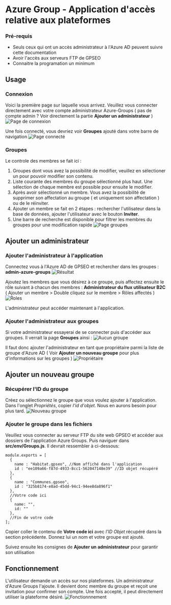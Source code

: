 # Azure Group - Application d'accès relative aux plateformes

### Pré-requis
- Seuls ceux qui ont un accès administrateur à l'Azure AD peuvent suivre cette documentation
- Avoir l'accès aux serveurs FTP de GPSEO
- Connaitre la programation un minimum 

## Usage

### Connexion 
Voici la première page sur laquelle vous arrivez. Veuillez vous connecter directement avec votre compte administrateur Azure-Groups ( pas de compte admin ? Voir directement la partie **Ajouter un administrateur** )
![Page de connexion](./public/connexion.png)

Une fois connecté, vous devriez voir **Groupes** ajouté dans votre barre de navigation
![Page connecté](./public/afterconnect.png)

### Groupes
Le controle des membres se fait ici :

1. Groupes dont vous avez la possibilité de modifier, veuillez en sélectioner un pour pouvoir modifier son contenu.
2. Liste courante des membres du groupe sélectionné plus haut. Une sélection de chaque membre est possible pour ensuite le modifier.
3. Après avoir sélectionné un membre. Vous avez la possibilité de supprimer son affectation au groupe ( et uniquement son affectation ) ou de le réinviter.
4. Ajouter un membre se fait en 2 étapes : rechercher l'utilisateur dans la base de données, ajouter l'utilisateur avec le bouton **Inviter**.
5. Une barre de recherche est disponible pour filtrer les membres du groupes pour une modification rapide
![Page groupes](./public/groupes.png)

## Ajouter un administrateur

### Ajouter l'administrateur à l'application
Connectez vous à l'Azure AD de GPSEO et rechercher dans les groupes : **admin-azure-groups**
![Résultat](./public/aag.png)

Ajoutez les membres que vous désirez à ce groupe, puis affectez ensuite le rôle suivant à chacun des membres : **Administrateur du flux utilisateur B2C** ( Ajouter un membre > Double cliquez sur le membre > Rôles affectés )
![Roles](./public/role.png)

L'administrateur peut accéder maintenant à l'application.

### Ajouter l'administrateur aux groupes
Si votre administrateur essayerai de se connecter puis d'accéder aux groupes. Il verrait la page **Groupes** ainsi : 
![Aucun groupe](./public/aucungroupe.png)

Il faut donc ajouter l'administrateur en tant que propriétaire parmi la liste de groupe d'Azure AD ( Voir **Ajouter un nouveau groupe** pour plus d'informations sur les groupes ) 
![Propriétaire](./public/proprietaire.png)


## Ajouter un nouveau groupe

### Récupérer l'ID du groupe
Créez ou sélectionnez le groupe que vous voulez ajouter à l'application. Dans l'onglet *Propriétés*, copier *l'id d'objet*. Nous en aurons besoin pour plus tard.
![Nouveau groupe](./public/newgroup.png)

### Ajouter le groupe dans les fichiers
Veuillez vous connecter au serveur FTP du site web GPSEO et accéder aux dossiers de l'application Azure Groups. Puis naviguer dans **src/env/Groups.js**. Il devrait ressembler à ci-dessous:

```
module.exports = [
  {
    name : "Habitat.gpseo", //Nom affiché dans l'application
    id : "ee109a66-f87d-4933-8cc1-562047148e39" //ID objet récupéré
  },
  {
    name : "Communes.gpseo",
    id : "325b8174-e8ad-45dd-94c1-94ee8da896f1"
  },
  //Votre code ici
  {
    name: "",
    id: ""
  },
  //Fin de votre code
];
```
Copier coller le contenu de **Votre code ici** avec *l'ID Objet* récupéré dans la section précédente. Donnez lui un nom et votre groupe est ajouté. 

Suivez ensuite les consignes de **Ajouter un administrateur** pour garantir son utilisation

## Fonctionnement 

L'utilisateur demande un accès sur nos plateformes. Un administrateur d'Azure Groups l'ajoute. Il devient donc membre du groupe et reçoit une invitation pour confirmer son compte. Une fois accepté, il peut directement utiliser la plateforme désiré.
![Fonctionnnement](./public/fonctionnement.png)